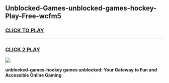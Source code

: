 
## Unblocked-Games-unblocked-games-hockey-Play-Free-wcfm5
<h3>
<a href="https://premium76.site?title=unblocked-games-hockey&ref=15A">CLICK TO PLAY</a></h3>
<hr>

<h3>
<a href="https://premium76.site?title=unblocked-games-hockey&ref=15A">CLICK 2 PLAY</a>
  
</h3>

<a href="https://premium76.site?title=unblocked-games-hockey&ref=15A"><img src="https://clearcache.store/games.png"></a>


**unblocked-games-hockey games unblocked: Your Gateway to Fun and Accessible Online Gaming**
